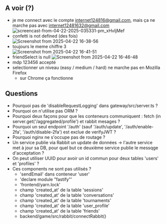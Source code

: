 ## A voir (?)
* je me connect avec le compte internet124816@gmail.com, mais ça ne marche pas avec internet12481632@gmail.com
  ![screencast-from-04-22-2025-035331-pm_xHvIjMef](https://github.com/user-attachments/assets/75af8113-374e-4598-a9ef-06eb0cb1fab6)
* confetti is not defined (des fois)
  ![Screenshot from 2025-04-22 16-38-56](https://github.com/user-attachments/assets/238a201e-b399-4e2b-aba1-21a2ea6b64c7)
* toujours le meme chiffre 3  
  ![Screenshot from 2025-04-22 16-41-51](https://github.com/user-attachments/assets/5784b356-b2bb-4714-af2c-dc869f84d834)
* friendSelect is null
  ![Screenshot from 2025-04-22 16-46-48](https://github.com/user-attachments/assets/86c15633-4529-4cd3-995e-dac8c8ccfe52)
* mdp 123456 accepté
* selectionner un niveau (easy / medium / hard) ne marche pas en Mozilla Firefox
  + sur Chrome ça fonctionne   

## Questions
* Pourquoi pas de 'disableRequestLogging' dans gateway/src/server.ts ?
* Pourquoi on n'utilise pas ORM ?
* Pourquoi deux façons pour que les conteneurs communiquent : fetch (in server.get('/aggregated/profile') et rabbit mesages ?
* Pourquoi un seul endpoint '/auth' (sauf '/auth/update', '/auth/enable-2fa', '/auth/disable-2fa') est exclue de verifyJWT ?
* Pourquoi nginx ne s'occupe pas de routage ?
* Un service publie via Rabbit un update de données -> l'autre service met à jour sa DB, pour quel but ce deuxième service publie le messqge d'acceptation ?
* On peut utiliser UUID рour avoir un id commun pour deux tables 'users' et 'profiles' ?
* Ces components ne sont pas utilisés ?
  + 'sendEmail' dans conteneur 'user'
  + 'declare module "fastify"'
  + 'frontend/yarn.lock'
  + champ 'created_at' de la table 'sessions'
  + champ 'created_at' de la table 'conversations'
  + champ 'created_at' de la table 'tournaments'
  + champ 'created_at' de la table 'user_profile'
  + champ 'created_at' de la table 'friends'
  + backend/game/src/rabbit/connectRabbit()
